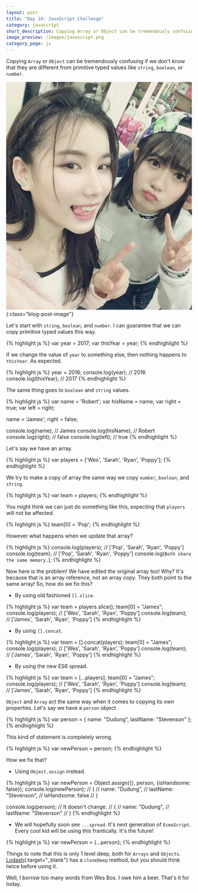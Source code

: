 ```yaml
---
layout: post
title: "Day 14: JavaScript Challenge"
category: javascript
short_description: Copying Array or Object can be tremendously confusing if we don't know that they are different from primitive typed values like string, boolean, or number.
image_preview: /images/javascript.png
category_page: js
---
```


Copying `Array` or `Object` can be tremendously confusing if we don't know that
they are different from primitive typed values like `string`, `boolean`, or
`number`.

![She is the best!](/images/she_is.jpg){:class="blog-post-image"}

Let's start with `string`, `boolean`, and `number`.
I can guarantee that we can copy primitive typed values
this way.

{% highlight js %}
  var year = 2017;
  var thisYear = year;
{% endhighlight %}

If we change the value of `year` to something else,
then nothing happens to `thisYear`. As expected.

{% highlight js %}
  year = 2016;
  console.log(year); // 2016
  console.log(thisYear); // 2017
{% endhighlight %}

The same thing goes to `boolean` and `string` values.

{% highlight js %}
  var name = 'Robert';
  var hisName = name;
  var right = true;
  var left = right;

  name = 'James';
  right = false;

  console.log(name); // James
  console.log(hisName); // Robert
  console.log(right); // false
  console.log(left); // true
{% endhighlight %}

Let's say we have an array.

{% highlight js %}
  var players = ['Wes', 'Sarah', 'Ryan', 'Poppy'];
{% endhighlight %}

We try to make a copy of array the same way we
copy `number`, `boolean`, and `string`.

{% highlight js %}
  var team = players;
{% endhighlight %}

You might think we can just do something like this, expecting that `players`
will not be affected.

{% highlight js %}
  team[0] = 'Pop';
{% endhighlight %}

However what happens when we update that array?

{% highlight js %}
  console.log(players); // ['Pop', 'Sarah', 'Ryan', 'Poppy']
  console.log(team); // ['Pop', 'Sarah', 'Ryan', 'Poppy']
  console.log(`Both share the same memory.`);
{% endhighlight %}

Now here is the problem! We have edited the original array too!
Why? It's because that is an array reference, not an array copy.
They both point to the same array! So, how do we fix this?

* By using old fashioned `[].slice`.

{% highlight js %}
  var team = players.slice();
  team[0] = "James";
  console.log(players); // ['Wes', 'Sarah', 'Ryan', 'Poppy']
  console.log(team); // ['James', 'Sarah', 'Ryan', 'Poppy']
{% endhighlight %}

* By using `[].concat`.

{% highlight js %}
  var team = [].concat(players);
  team[0] = "James";
  console.log(players); // ['Wes', 'Sarah', 'Ryan', 'Poppy']
  console.log(team); // ['James', 'Sarah', 'Ryan', 'Poppy']
{% endhighlight %}

* By using the new ES6 spread.

{% highlight js %}
  var team = [...players];
  team[0] = "James";
  console.log(players); // ['Wes', 'Sarah', 'Ryan', 'Poppy']
  console.log(team); // ['James', 'Sarah', 'Ryan', 'Poppy']
{% endhighlight %}

`Object` and `Array` act the same way when it comes to copying its own
properties. Let's say we have a `person` object.

{% highlight js %}
  var person = {
    name: "Dudung",
    lastName: "Stevenson"
  };
{% endhighlight %}

This kind of statement is completely wrong.

{% highlight js %}
  var newPerson = person;
{% endhighlight %}

How we fix that?

* Using `Object.assign` instead.

{% highlight js %}
  var newPerson = Object.assign({}, person, {isHandsome: false});
  console.log(newPerson);
  // {
  //   name: "Dudung",
  //   lastName: "Stevenson",
  //   isHandsome: false
  // }

  console.log(person);
  // It doesn't change.
  // {
  //   name: "Dudung",
  //   lastName: "Stevenson"
  // }
{% endhighlight %}

* We will hopefully soon see `...spread`. It's next
generation of `EcmaScript`. Every cool kid will be using this frantically. It's
the future!

{% highlight js %}
  var newPerson = {...person};
{% endhighlight %}

Things to note that this is only 1 level deep, both for `Arrays` and
`Objects`. [Lodash](https://lodash.com/docs/4.17.4#cloneDeep){:target="_blank"}
has a `cloneDeep` method, but you should think twice before using it.

Well, I borrow too many words from Wes Bos. I owe him a beer. That's it
for today.
